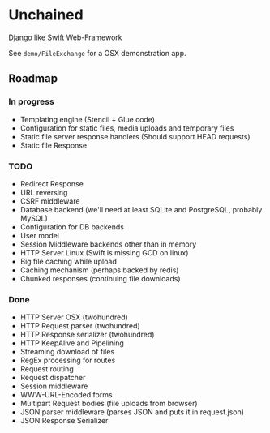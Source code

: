 # Unchained

Django like Swift Web-Framework

See `demo/FileExchange` for a OSX demonstration app.

## Roadmap

### In progress

- Templating engine (Stencil + Glue code)
- Configuration for static files, media uploads and temporary files
- Static file server response handlers (Should support HEAD requests)
- Static file Response

### TODO

- Redirect Response
- URL reversing
- CSRF middleware
- Database backend (we'll need at least SQLite and PostgreSQL, probably MySQL)
- Configuration for DB backends
- User model
- Session Middleware backends other than in memory
- HTTP Server Linux (Swift is missing GCD on linux)
- Big file caching while upload
- Caching mechanism (perhaps backed by redis)
- Chunked responses (continuing file downloads)

### Done

- HTTP Server OSX (twohundred)
- HTTP Request parser (twohundred)
- HTTP Response serializer (twohundred)
- HTTP KeepAlive and Pipelining
- Streaming download of files
- RegEx processing for routes
- Request routing
- Request dispatcher
- Session middleware
- WWW-URL-Encoded forms
- Multipart Request bodies (file uploads from browser)
- JSON parser middleware (parses JSON and puts it in request.json)
- JSON Response Serializer

